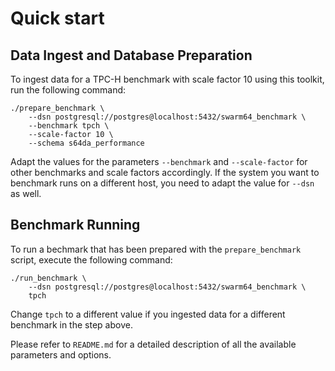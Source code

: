 # Quick start

## Data Ingest and Database Preparation

To ingest data for a TPC-H benchmark with scale factor 10 using this toolkit,
run the following command:

    ./prepare_benchmark \
        --dsn postgresql://postgres@localhost:5432/swarm64_benchmark \
        --benchmark tpch \
        --scale-factor 10 \
        --schema s64da_performance

Adapt the values for the parameters `--benchmark` and `--scale-factor` for other
benchmarks and scale factors accordingly. If the system you want to benchmark
runs on a different host, you need to adapt the value for `--dsn` as well.

## Benchmark Running

To run a bechmark that has been prepared with the `prepare_benchmark` script,
execute the following command:

    ./run_benchmark \
        --dsn postgresql://postgres@localhost:5432/swarm64_benchmark \
        tpch

Change `tpch` to a different value if you ingested data for a different
benchmark in the step above.

Please refer to `README.md` for a detailed description of all the available
parameters and options.
